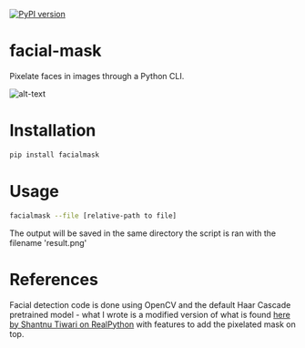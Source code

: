 [![PyPI version](https://badge.fury.io/py/facialmask.svg)](https://badge.fury.io/py/facialmask)

# facial-mask
Pixelate faces in images through a Python CLI.

![alt-text](https://github.com/dhorvay/facial-mask/blob/master/example/result.png, "Picture of result: https://github.com/dhorvay/facial-mask/blob/master/example/result.png")

# Installation

```py
pip install facialmask
```
# Usage

``` sh
facialmask --file [relative-path to file]
```
The output will be saved in the same directory the script is ran with the filename 'result.png'

# References

Facial detection code is done using OpenCV and the default Haar Cascade pretrained model - what I wrote is a modified version of what is found [here by Shantnu Tiwari on RealPython](https://realpython.com/face-recognition-with-python/) with features to add the pixelated mask on top.
